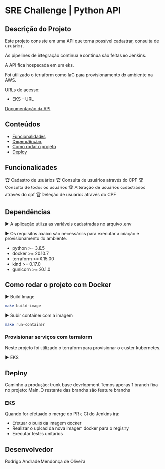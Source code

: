 # SRE Challenge | Python API

## Descrição do Projeto

Este projeto consiste em uma API que torna possível cadastrar, consulta de usuários.

As pipelines de integração continua e continua são feitas no Jenkins.

A API fica hospedada em um eks.

Foi utilizado o terraform como IaC para provisionamento do ambiente na AWS.

URLs de acesso:

- EKS - URL

[Documentação da API](https://docs.google.com/document/d/11iMVa0PZWp-1hjGak5RW7J1ey3WyasWJ/edit#)

## Conteúdos
   * [Funcionalidades](#funcionalidades)
   * [Dependências](#dependências)
   * [Como rodar o projeto](#como-rodar-o-projeto)
   * [Deploy](#deploy)

## Funcionalidades

:trophy: Cadastro de usuários
:trophy: Consulta de usuários através do CPF
:trophy: Consulta de todos os usuários
:trophy: Alteração de usuários cadastrados através do cpf
:trophy: Deleção de usuários através do CPF

## Dependências

:arrow_forward: A aplicação utiliza as variáveis cadastradas no arquivo .env

:arrow_forward: Os requisitos abaixo são necessários para executar a criação e provisionamento do ambiente.

- python >= 3.8.5
- docker >= 20.10.7
- terraform >= 0.15.00
- kind >= 0.17.0
- gunicorn >= 20.1.0

## Como rodar o projeto com Docker

:arrow_forward: Build Image

```sh
make build-image
```

:arrow_forward: Subir container com a imagem

```sh
make run-container
```

### Provisionar serviços com terraform

 Neste projeto foi utilizado o terraform para provisionar o cluster kubernetes.
 
 :arrow_forward: EKS

## Deploy

Caminho a produção: trunk base development
 Temos apenas 1 branch fixa no projeto: Main.
 O restante das branchs são feature branchs

 ### EKS

 Quando for efetuado o merge do PR o CI do Jenkins irá:
 - Efetuar o build da imagem docker
 - Realizar o upload da nova imagem docker para o registry
 - Executar testes unitários

 ## Desenvolvedor

 Rodrigo Andrade Mendonça de Oliveira